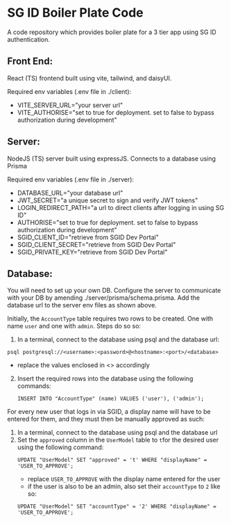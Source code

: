 # SG ID Boiler Plate Code
A code repository which provides boiler plate for a 3 tier app using SG ID authentication. 

## Front End:
React (TS) frontend built using vite, tailwind, and daisyUI. 

Required env variables (.env file in ./client):
- VITE_SERVER_URL="your server url"
- VITE_AUTHORISE="set to true for deployment. set to false to bypass authorization during development"

## Server:
NodeJS (TS) server built using expressJS. Connects to a database using Prisma

Required env variables (.env file in ./server):
- DATABASE_URL="your database url"
- JWT_SECRET="a unique secret to sign and verify JWT tokens"
- LOGIN_REDIRECT_PATH="a url to direct clients after logging in using SG ID"
- AUTHORISE="set to true for deployment. set to false to bypass authorization during development"
- SGID_CLIENT_ID="retrieve from SGID Dev Portal"
- SGID_CLIENT_SECRET="retrieve from SGID Dev Portal"
- SGID_PRIVATE_KEY="retrieve from SGID Dev Portal"

## Database:
You will need to set up your own DB. Configure the server to communicate with your DB by amending ./server/prisma/schema.prisma. Add the database url to the server env files as shown above. 

Initially, the `AccountType` table requires two rows to be created. One with name `user` and one with `admin`.
Steps do so so:
1. In a terminal, connect to the database using psql and the database url:

```
psql postgresql://<username>:<password>@<hostname>:<port>/<database>
```
* replace the values enclosed in <> accordingly
2. Insert the required rows into the database using the following commands:

    ```
    INSERT INTO "AccountType" (name) VALUES ('user'), ('admin');
    ```

For every new user that logs in via SGID, a display name will have to be entered for them, and they must then be manually approved as such:
1. In a terminal, connect to the database using psql and the database url 
2. Set the `approved` column in the `UserModel` table to `t`for the desired user using the following command:
    ```
    UPDATE "UserModel" SET "approved" = 't' WHERE "displayName" = 'USER_TO_APPROVE';
    ```
    * replace `USER_TO_APPROVE` with the display name entered for the user
    * if the user is also to be an admin, also set their    `accountType` to `2` like so:
    ```
    UPDATE "UserModel" SET "accountType" = '2' WHERE "displayName" = 'USER_TO_APPROVE';
    ```
